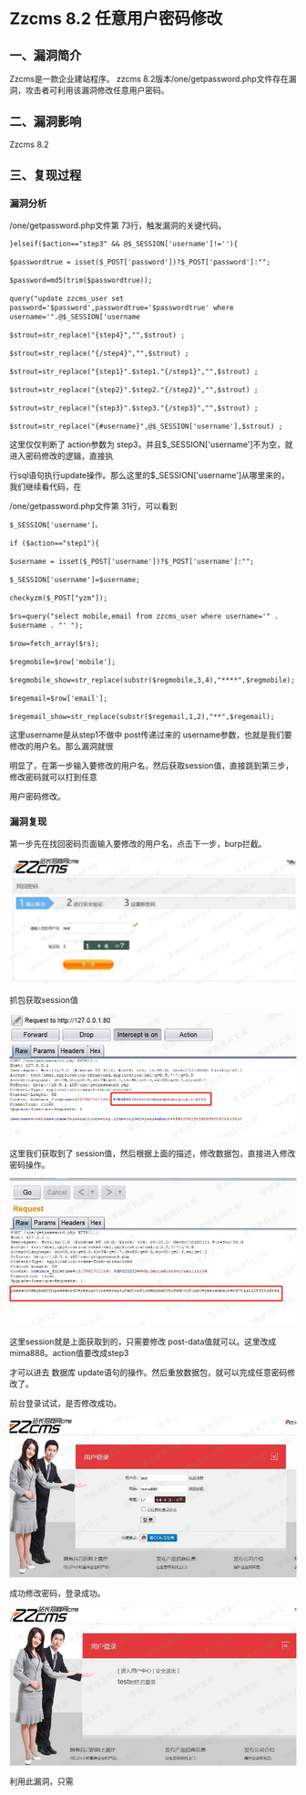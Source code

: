 Zzcms 8.2 任意用户密码修改
==========================

一、漏洞简介
------------

Zzcms是一款企业建站程序。 zzcms
8.2版本/one/getpassword.php文件存在漏洞，攻击者可利用该漏洞修改任意用户密码。

二、漏洞影响
------------

Zzcms 8.2

三、复现过程
------------

### 漏洞分析

/one/getpassword.php文件第 73行，触发漏洞的关键代码。

    }elseif($action=="step3" && @$_SESSION['username']!=''){

    $passwordtrue = isset($_POST['password'])?$_POST['password']:"";

    $password=md5(trim($passwordtrue));

    query("update zzcms_user set password='$password',passwordtrue='$passwordtrue' where username='".@$_SESSION['username

    $strout=str_replace("{step4}","",$strout) ;

    $strout=str_replace("{/step4}","",$strout) ; 

    $strout=str_replace("{step1}".$step1."{/step1}","",$strout) ;

    $strout=str_replace("{step2}".$step2."{/step2}","",$strout) ;

    $strout=str_replace("{step3}".$step3."{/step3}","",$strout) ;

    $strout=str_replace("{#username}",@$_SESSION['username'],$strout) ;

这里仅仅判断了 action参数为
step3，并且\$\_SESSION\[\'username\'\]不为空，就进入密码修改的逻辑，直接执

行sql语句执行update操作。那么这里的\$\_SESSION\[\'username\'\]从哪里来的，我们继续看代码，在

/one/getpassword.php文件第 31行，可以看到

    $_SESSION['username']。

    if ($action=="step1"){

    $username = isset($_POST['username'])?$_POST['username']:"";

    $_SESSION['username']=$username;

    checkyzm($_POST["yzm"]);

    $rs=query("select mobile,email from zzcms_user where username='" . $username . "' ");

    $row=fetch_array($rs);

    $regmobile=$row['mobile'];

    $regmobile_show=str_replace(substr($regmobile,3,4),"****",$regmobile);

    $regemail=$row['email'];

    $regemail_show=str_replace(substr($regemail,1,2),"**",$regemail);

这里username是从step1不做中 post传递过来的
username参数，也就是我们要修改的用户名。那么漏洞就很

明显了，在第一步输入要修改的用户名，然后获取session值，直接跳到第三步，修改密码就可以打到任意

用户密码修改。

### 漏洞复现

第一步先在找回密码页面输入要修改的用户名，点击下一步，burp拦截。

![](./.resource/Zzcms8.2任意用户密码修改/media/rId26.png)

抓包获取session值

![](./.resource/Zzcms8.2任意用户密码修改/media/rId27.png)

这里我们获取到了
session值，然后根据上面的描述，修改数据包，直接进入修改密码操作。

![](./.resource/Zzcms8.2任意用户密码修改/media/rId28.png)

这里session就是上面获取到的，只需要修改
post-data值就可以。这里改成mima888。action值要改成step3

才可以进去 数据库
update语句的操作。然后重放数据包，就可以完成任意密码修改了。

前台登录试试，是否修改成功。

![](./.resource/Zzcms8.2任意用户密码修改/media/rId29.png)

成功修改密码，登录成功。

![](./.resource/Zzcms8.2任意用户密码修改/media/rId30.png)

利用此漏洞，只需
